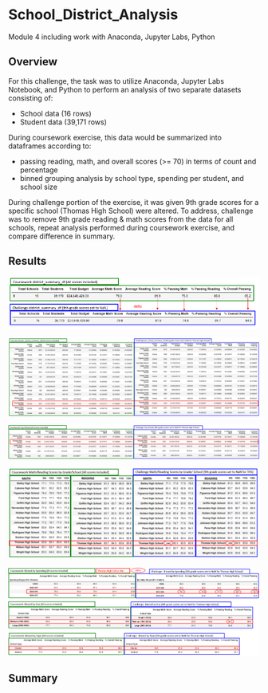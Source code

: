 # School_District_Analysis
Module 4 including work with Anaconda, Jupyter Labs, Python
<!---There is a title, and there are multiple sections (2 pt).
<!---Each section has a heading and subheading (3 pt).
<!---Links to images are working, and code is formatted and displayed correctly (2 pt).
<!---Analysis (18 points)
<!---The written analysis has the following:--->

<!---Overview of the school district analysis:
The purpose of this analysis is well defined (3 pt).--->
## Overview
For this challenge, the task was to utilize Anaconda, Jupyter Labs Notebook, and Python to perform an analysis of two separate datasets consisting of:
- School data (16 rows)
- Student data (39,171 rows)

During coursework exercise, this data would be summarized into dataframes according to:
- passing reading, math, and overall scores (>= 70) in terms of count and percentage
- binned grouping analysis by school type, spending per student, and school size

During challenge portion of the exercise, it was given 9th grade scores for a specific school (Thomas High School) were altered.  To address, challenge was to remove 9th grade reading & math scores from the data for all schools, repeat analysis performed during coursework exercise, and compare difference in summary.

<!---Results:
There is a bulleted list that addresses how each of the seven school district metrics was affected by the changes in the data (10 pt).--->
## Results
![district_summary_df_comparison](/resources/district_summary_df_comparison.PNG)

![per_school_summary_df_comparison](/resources/per_school_summary_df_comparison.PNG)

![TOP_per_school_summary_df_comparison](/resources/TOP_per_school_summary_df_comparison.PNG)

![scores_by_grade_comparison](/resources/scores_by_grade_comparison.PNG)

![comparison_by_spending-size-type](/resources/comparison_by_spending-size-type.PNG)


<!---Summary:
There is a statement summarizing four major changes to the school district analysis after reading and math scores have been replaced (5 pt).--->
## Summary



